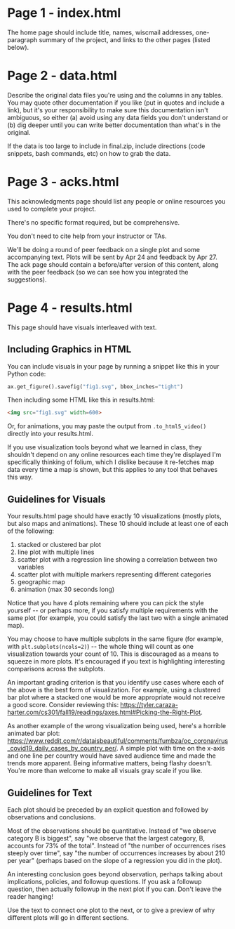 # Page 1 - index.html

The home page should include title, names, wiscmail addresses,
 one-paragraph summary of the project, and links to the other pages (listed below).

# Page 2 - data.html

Describe the original data files you're using and the columns in any
tables.  You may quote other documentation if you like (put in quotes
and include a link), but it's your responsibility to make sure this
documentation isn't ambiguous, so either (a) avoid using any data
fields you don't understand or (b) dig deeper until you can write
better documentation than what's in the original.

If the data is too large to include in final.zip, include directions
(code snippets, bash commands, etc) on how to grab the data.

# Page 3 - acks.html

This acknowledgments page should list any people or online resources
you used to complete your project.

There's no specific format required, but be comprehensive.

You don't need to cite help from your instructor or TAs.

We'll be doing a round of peer feedback on a single plot and some
accompanying text.  Plots will be sent by Apr 24 and feedback by Apr
27.  The ack page should contain a before/after version of this
content, along with the peer feedback (so we can see how you
integrated the suggestions).

# Page 4 - results.html

This page should have visuals interleaved with text.

## Including Graphics in HTML

You can include visuals in your page by running a snippet like this in
your Python code:

```python
ax.get_figure().savefig("fig1.svg", bbox_inches="tight")
```

Then including some HTML like this in results.html:

```html
<img src="fig1.svg" width=600>
```

Or, for animations, you may paste the output from `.to_html5_video()`
directly into your results.html.

If you use visualization tools beyond what we learned in class, they
shouldn't depend on any online resources each time they're displayed
I'm specifically thinking of folium, which I dislike because it
re-fetches map data every time a map is shown, but this applies to any
tool that behaves this way.

## Guidelines for Visuals

Your results.html page should have exactly 10 visualizations (mostly
plots, but also maps and animations).  These 10 should include at least
one of each of the following:

1. stacked or clustered bar plot
2. line plot with multiple lines
3. scatter plot with a regression line showing a correlation between two variables
4. scatter plot with multiple markers representing different categories
5. geographic map
6. animation (max 30 seconds long)

Notice that you have 4 plots remaining where you can pick the style
yourself -- or perhaps more, if you satisfy multiple requirements with
the same plot (for example, you could satisfy the last two with a
single animated map).

You may choose to have multiple subplots in the same figure (for
example, with `plt.subplots(ncols=2)`) -- the whole thing will count
as one visualization towards your count of 10.  This is discouraged as
a means to squeeze in more plots.  It's encouraged if you text is
highlighting interesting comparisons across the subplots.

An important grading criterion is that you identify use cases where
each of the above is the best form of visualization.  For example,
using a clustered bar plot where a stacked one would be more
appropriate would not receive a good score.  Consider reviewing this:
https://tyler.caraza-harter.com/cs301/fall19/readings/axes.html#Picking-the-Right-Plot.

As another example of the wrong visualization being used, here's a
horrible animated bar plot:
https://www.reddit.com/r/dataisbeautiful/comments/fumbza/oc_coronavirus_covid19_daily_cases_by_country_per/.
A simple plot with time on the x-axis and one line per country would
have saved audience time and made the trends more apparent.  Being
informative matters, being flashy doesn't.  You're more than welcome
to make all visuals gray scale if you like.

## Guidelines for Text

Each plot should be preceded by an explicit question and followed by
observations and conclusions.

Most of the observations should be quantitative.  Instead of "we
observe category B is biggest", say "we observe that the largest
category, B, accounts for 73% of the total".  Instead of "the number
of occurrences rises steeply over time", say "the number of
occurrences increases by about 210 per year" (perhaps based on the
slope of a regression you did in the plot).

An interesting conclusion goes beyond observation, perhaps talking
about implications, policies, and followup questions.  If you ask a
followup question, then actually followup in the next plot if you can.
Don't leave the reader hanging!

Use the text to connect one plot to the next, or to give a preview of
why different plots will go in different sections.